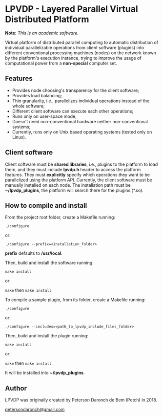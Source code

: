 # LPVDP - Layered Parallel Virtual Distributed Platform

**Note:** *This is an academic software.*

Virtual platform of distributed parallel computing to automatic distribution of individual parallelizable operations from client software (plugins) into different conventional processing machines (nodes) on the network known by the platform's execution instance, trying to improve the usage of computational power from a **non-special** computer set.

## Features

* Provides node choosing's transparency for the client software;
* Provides load balancing;
* Thin granularity, i.e., parallelizes individual operations instead of the whole software;
* Different client software can execute each other operations;
* Runs only on user-space mode;
* Doesn't need non-conventional hardware neither non-conventional systems;
* Currently, runs only on Unix based operating systems (tested only on Linux).

## Client software

Client software must be **shared libraries**, i.e., plugins to the platform to load them, and they must include **lpvdp.h** header to access the platform features. They must **explicitly** specify which operations they want to be parallelized using the platform API. Currently, the client software must be manually installed on each node. The installation path must be **~/lpvdp_plugins**, the platform will search there for the plugins (*.so).

## How to compile and install

From the project root folder, create a Makefile running:

`./configure`

or:

`./configure --prefix=<installation_folder>`

**prefix** defaults to **/usr/local**.

Then, build and install the software running:

`make install`

or:

`make` then `make install`

To compile a sample plugin, from its folder, create a Makefile running:

`./configure`

or:

`./configure --includes=<path_to_lpvdp_include_files_folder>`

Then, build and install the plugin running:

`make install`

or:

`make` then `make install`

It will be installed into **~/lpvdp_plugins**.

## Author

LPVDP was originally created by Peterson Daronch de Bem (Petch) in 2018.

petersondaronch@gmail.com
